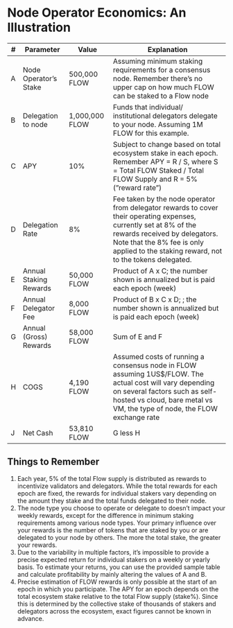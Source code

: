 # Node Operator Economics: An Illustration

| # | Parameter  | Value | Explanation  |
| -------- | ------------- | ------------- | ------------- |
| A| Node Operator’s Stake  | 500,000 FLOW  | Assuming minimum staking requirements for a consensus node. Remember there’s no upper cap on how much FLOW can be staked to a Flow node  |
| B| Delegation to node | 1,000,000 FLOW  | Funds that individual/ institutional delegators delegate to your node. Assuming 1M FLOW for this example.  |
| C | APY | 10%  | Subject to change based on total ecosystem stake in each epoch. Remember APY = R / S, where S = Total FLOW Staked / Total FLOW Supply and R = 5% (”reward rate”) |
| D | Delegation Rate | 8%  | Fee taken by the node operator from delegator rewards to cover their operating expenses, currently set at 8% of the rewards received by delegators. Note that the 8% fee is only applied to the staking reward, not to the tokens delegated. |
| E | Annual Staking Rewards | 50,000 FLOW  | Product of A x C; the number shown is annualized but is paid each epoch (week) |
| F | Annual Delegator Fee | 8,000 FLOW  | Product of B x C x D; ; the number shown is annualized but is paid each epoch (week) |
| G | Annual (Gross) Rewards | 58,000 FLOW  | Sum of E and F |
| H | COGS | 4,190 FLOW  | Assumed costs of running a consensus node in FLOW assuming 1US$/FLOW. The actual cost will vary depending on several factors such as self-hosted vs cloud, bare metal vs VM, the type of node, the FLOW exchange rate |
| J | Net Cash | 53,810 FLOW  | G less H |

## Things to Remember

1. Each year, 5% of the total Flow supply is distributed as rewards to incentivize validators and delegators. While the total rewards for each epoch are fixed, the rewards for individual stakers vary depending on the amount they stake and the total funds delegated to their node.
2. The node type you choose to operate or delegate to doesn’t impact your weekly rewards, except for the difference in minimum staking requirements among various node types. Your primary influence over your rewards is the number of tokens that are staked by you or are delegated to your node by others. The more the total stake, the greater your rewards.
3. Due to the variability in multiple factors, it’s impossible to provide a precise expected return for individual stakers on a weekly or yearly basis. To estimate your returns, you can use the provided sample table and calculate profitability by mainly altering the values of A and B.
4. Precise estimation of FLOW rewards is only possible at the start of an epoch in which you participate. The APY for an epoch depends on the total ecosystem stake relative to the total Flow supply (stake%). Since this is determined by the collective stake of thousands of stakers and delegators across the ecosystem, exact figures cannot be known in advance.
